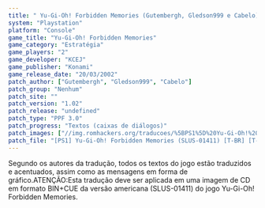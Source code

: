 ```yaml
---
title: " Yu-Gi-Oh! Forbidden Memories (Gutembergh, Gledson999 e Cabelo)"
system: "Playstation"
platform: "Console"
game_title: "Yu-Gi-Oh! Forbidden Memories"
game_category: "Estratégia"
game_players: "2"
game_developer: "KCEJ"
game_publisher: "Konami"
game_release_date: "20/03/2002"
patch_author: ["Gutembergh", "Gledson999", "Cabelo"]
patch_group: "Nenhum"
patch_site: ""
patch_version: "1.02"
patch_release: "undefined"
patch_type: "PPF 3.0"
patch_progress: "Textos (caixas de diálogos)"
patch_images: ["//img.romhackers.org/traducoes/%5BPS1%5D%20Yu-Gi-Oh!%20Forbidden%20Memories%20-%20Gutembergh,%20Gledson999%20e%20Cabelo%20-%201.jpg","//img.romhackers.org/traducoes/%5BPS1%5D%20Yu-Gi-Oh!%20Forbidden%20Memories%20-%20Gutembergh,%20Gledson999%20e%20Cabelo%20-%202.jpg","//img.romhackers.org/traducoes/%5BPS1%5D%20Yu-Gi-Oh!%20Forbidden%20Memories%20-%20Gutembergh,%20Gledson999%20e%20Cabelo%20-%203.jpg"]
patch_file: "[PS1] Yu-Gi-Oh! Forbidden Memories (SLUS-01411) [T-BR] [T-Gutembergh, Gledson999 e Cabelo G-Nenhum] [V-1.02 A-2018].rar"
---
```

Segundo os autores da tradução, todos os textos do jogo estão traduzidos e acentuados, assim como as mensagens em forma de gráfico.ATENÇÃO:Esta tradução deve ser aplicada em uma imagem de CD em formato BIN+CUE da versão americana (SLUS-01411) do jogo Yu-Gi-Oh! Forbidden Memories.